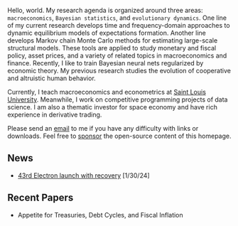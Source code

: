 Hello, world. My research agenda is organized around three areas: `macroeconomics`, `Bayesian statistics`, and `evolutionary dynamics`. One line of my current research develops time and frequency-domain approaches to dynamic equilibrium models of expectations formation. Another line develops Markov chain Monte Carlo methods for estimating large-scale structural models. These tools are applied to study monetary and fiscal policy, asset prices, and a variety of related topics in macroeconomics and finance. Recently, I like to train Bayesian neural nets regularized by economic theory. My previous research studies the evolution of cooperative and altruistic human behavior.

Currently, I teach macroeconomics and econometrics at [Saint Louis University](https://twitter.com/SLU_Official). Meanwhile, I work on competitive programming projects of data science. I am also a thematic investor for space economy and have rich experience in derivative trading.

Please send an [email](tanf@slu.edu) to me if you have any difficulty with links or downloads. Feel free to [sponsor](/sponsor.jpg) the open-source content of this homepage.

## News

* [43rd Electron launch with recovery](https://www.youtube.com/watch?v=NDyxRPGWhRo) [1/30/24]

## Recent Papers

* Appetite for Treasuries, Debt Cycles, and Fiscal Inflation
